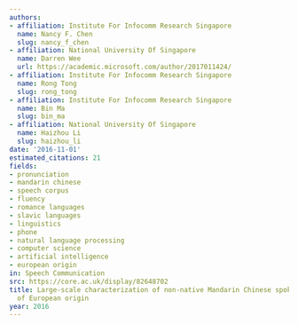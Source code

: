 ```yaml
---
authors:
- affiliation: Institute For Infocomm Research Singapore
  name: Nancy F. Chen
  slug: nancy_f_chen
- affiliation: National University Of Singapore
  name: Darren Wee
  url: https://academic.microsoft.com/author/2017011424/
- affiliation: Institute For Infocomm Research Singapore
  name: Rong Tong
  slug: rong_tong
- affiliation: Institute For Infocomm Research Singapore
  name: Bin Ma
  slug: bin_ma
- affiliation: National University Of Singapore
  name: Haizhou Li
  slug: haizhou_li
date: '2016-11-01'
estimated_citations: 21
fields:
- pronunciation
- mandarin chinese
- speech corpus
- fluency
- romance languages
- slavic languages
- linguistics
- phone
- natural language processing
- computer science
- artificial intelligence
- european origin
in: Speech Communication
src: https://core.ac.uk/display/82648702
title: Large-scale characterization of non-native Mandarin Chinese spoken by speakers
  of European origin
year: 2016
---
```

